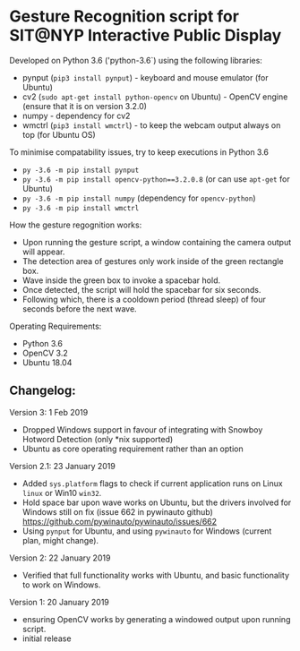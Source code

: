 # Gesture Recognition script for SIT@NYP Interactive Public Display
Developed on Python 3.6 ('python-3.6`) using the following libraries:
  - pynput (`pip3 install pynput`) - keyboard and mouse emulator (for Ubuntu)
  - cv2 (`sudo apt-get install python-opencv` on Ubuntu) - OpenCV engine (ensure that it is on version 3.2.0)
  - numpy - dependency for cv2
  - wmctrl (`pip3 install wmctrl`) - to keep the webcam output always on top (for Ubuntu OS)
  
To minimise compatability issues, try to keep executions in Python 3.6 
- `py -3.6 -m pip install pynput`
- `py -3.6 -m pip install opencv-python==3.2.0.8` (or can use `apt-get` for Ubuntu)
- `py -3.6 -m pip install numpy` (dependency for `opencv-python`)
- `py -3.6 -m pip install wmctrl` 

How the gesture regognition works:
- Upon running the gesture script, a window containing the camera output will appear.
- The detection area of gestures only work inside of the green rectangle box.
- Wave inside the green box to invoke a spacebar hold.
- Once detected, the script will hold the spacebar for six seconds.
- Following which, there is a cooldown period (thread sleep) of four seconds before the next wave.

Operating Requirements:
- Python 3.6
- OpenCV 3.2
- Ubuntu 18.04

## Changelog:
Version 3: 1 Feb 2019
- Dropped Windows support in favour of integrating with Snowboy Hotword Detection (only \*nix supported)
- Ubuntu as core operating requirement rather than an option

Version 2.1: 23 January 2019
- Added `sys.platform` flags to check if current application runs on Linux `linux` or Win10 `win32`.
- Hold space bar upon wave works on Ubuntu, but the drivers involved for Windows still on fix (issue 662 in pywinauto github) https://github.com/pywinauto/pywinauto/issues/662
- Using `pynput` for Ubuntu, and using `pywinauto` for Windows (current plan, might change).

Version 2: 22 January 2019
- Verified that full functionality works with Ubuntu, and basic functionality to work on Windows.

Version 1: 20 January 2019
- ensuring OpenCV works by generating a windowed output upon running script.
- initial release

